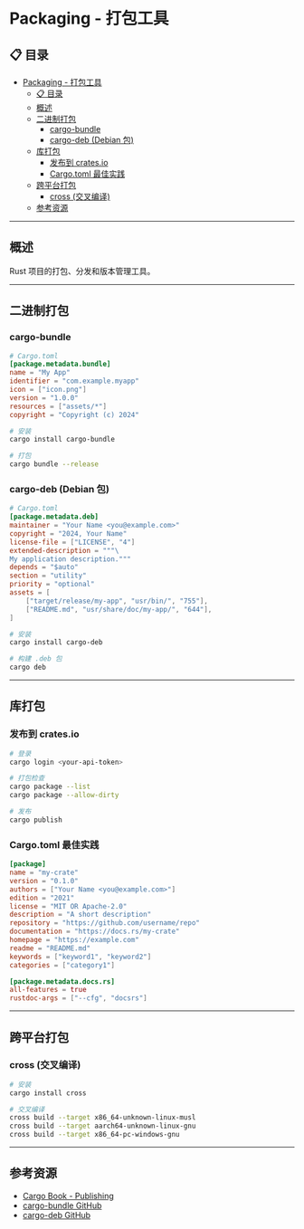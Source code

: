 # Packaging - 打包工具

## 📋 目录

- [Packaging - 打包工具](#packaging---打包工具)
  - [📋 目录](#-目录)
  - [概述](#概述)
  - [二进制打包](#二进制打包)
    - [cargo-bundle](#cargo-bundle)
    - [cargo-deb (Debian 包)](#cargo-deb-debian-包)
  - [库打包](#库打包)
    - [发布到 crates.io](#发布到-cratesio)
    - [Cargo.toml 最佳实践](#cargotoml-最佳实践)
  - [跨平台打包](#跨平台打包)
    - [cross (交叉编译)](#cross-交叉编译)
  - [参考资源](#参考资源)

---

## 概述

Rust 项目的打包、分发和版本管理工具。

---

## 二进制打包

### cargo-bundle

```toml
# Cargo.toml
[package.metadata.bundle]
name = "My App"
identifier = "com.example.myapp"
icon = ["icon.png"]
version = "1.0.0"
resources = ["assets/*"]
copyright = "Copyright (c) 2024"
```

```bash
# 安装
cargo install cargo-bundle

# 打包
cargo bundle --release
```

### cargo-deb (Debian 包)

```toml
# Cargo.toml
[package.metadata.deb]
maintainer = "Your Name <you@example.com>"
copyright = "2024, Your Name"
license-file = ["LICENSE", "4"]
extended-description = """\
My application description."""
depends = "$auto"
section = "utility"
priority = "optional"
assets = [
    ["target/release/my-app", "usr/bin/", "755"],
    ["README.md", "usr/share/doc/my-app/", "644"],
]
```

```bash
# 安装
cargo install cargo-deb

# 构建 .deb 包
cargo deb
```

---

## 库打包

### 发布到 crates.io

```bash
# 登录
cargo login <your-api-token>

# 打包检查
cargo package --list
cargo package --allow-dirty

# 发布
cargo publish
```

### Cargo.toml 最佳实践

```toml
[package]
name = "my-crate"
version = "0.1.0"
authors = ["Your Name <you@example.com>"]
edition = "2021"
license = "MIT OR Apache-2.0"
description = "A short description"
repository = "https://github.com/username/repo"
documentation = "https://docs.rs/my-crate"
homepage = "https://example.com"
readme = "README.md"
keywords = ["keyword1", "keyword2"]
categories = ["category1"]

[package.metadata.docs.rs]
all-features = true
rustdoc-args = ["--cfg", "docsrs"]
```

---

## 跨平台打包

### cross (交叉编译)

```bash
# 安装
cargo install cross

# 交叉编译
cross build --target x86_64-unknown-linux-musl
cross build --target aarch64-unknown-linux-gnu
cross build --target x86_64-pc-windows-gnu
```

---

## 参考资源

- [Cargo Book - Publishing](https://doc.rust-lang.org/cargo/reference/publishing.html)
- [cargo-bundle GitHub](https://github.com/burtonageo/cargo-bundle)
- [cargo-deb GitHub](https://github.com/kornelski/cargo-deb)
